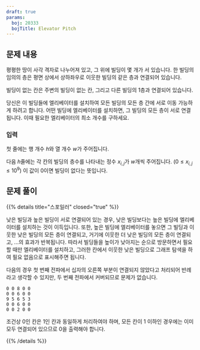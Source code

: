 ```yaml
---
draft: true
params:
  boj: 20333
  bojTitle: Elevator Pitch
---
```


## 문제 내용

평평한 땅이 사각 격자로 나누어져 있고, 그 위에 빌딩이 몇 개가 서 있습니다. 한 빌딩의 임의의 층은 평면 상에서 상하좌우로 이웃한 빌딩의 같은 층과 연결되어 있습니다.

빌딩이 없는 칸은 주변의 빌딩이 없는 칸, 그리고 다른 빌딩의 1층과 연결되어 있습니다.

당신은 이 빌딩들에 엘리베이터를 설치하여 모든 빌딩의 모든 층 간에 서로 이동 가능하게 하려고 합니다. 어떤 빌딩에 엘리베이터를 설치하면, 그 빌딩의 모든 층이 서로 연결됩니다. 이때 필요한 엘리베이터의 최소 개수를 구하세요.

### 입력

첫 줄에는 행 개수 $h$와 열 개수 $w$가 주어집니다.

다음 $h$줄에는 각 칸의 빌딩의 층수를 나타내는 정수 $x_{i,j}$가 $w$개씩 주어집니다. ($0 \le x_{i,j} \le 10^9$) 이 값이 0이면 빌딩이 없다는 뜻입니다.

## 문제 풀이

{{% details title="스포일러" closed="true" %}}

낮은 빌딩과 높은 빌딩이 서로 연결되어 있는 경우, 낮은 빌딩보다는 높은 빌딩에 엘리베이터를 설치하는 것이 이득입니다.
또한, 높은 빌딩에 엘리베이터를 놓으면 그 빌딩과 이웃한 낮은 빌딩의 모든 층이 연결되고, 거기에 이웃한 더 낮은 빌딩의 모든 층이 연결되고, ...의 효과가 반복됩니다.
따라서 빌딩들을 높이가 낮아지는 순으로 방문하면서 필요할 때만 엘리베이터를 설치하고, 그러한 칸에서 이웃한 낮은 빌딩으로 그래프 탐색을 하여 필요 없음으로 표시해주면 됩니다.

다음의 경우 첫 번째 전파에서 십자의 오른쪽 부분이 연결되지 않았다고 처리되어 반례라고 생각할 수 있지만, 두 번째 전파에서 커버되므로 문제가 없습니다.

```
0 0 8 0 0
0 0 6 0 0
9 5 6 5 3
0 0 6 0 0
0 0 2 0 0
```

조건상 0인 칸은 1인 칸과 동일하게 처리하여야 하며, 모든 칸이 1 이하인 경우에는 이미 모두 연결되어 있으므로 0을 출력해야 합니다.

{{% /details %}}
